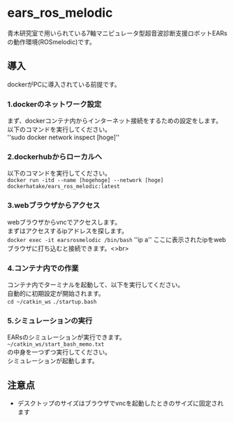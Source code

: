 # ears_ros_melodic
青木研究室で用いられている7軸マニピュレータ型超音波診断支援ロボットEARsの動作環境(ROSmelodic)です。　
## 導入
dockerがPCに導入されている前提です。 

### 1.dockerのネットワーク設定
  まず、dockerコンテナ内からインターネット接続をするための設定をします。<br>
  以下のコマンドを実行してください。<br>
  ''sudo docker network inspect [hoge]''

### 2.dockerhubからローカルへ
  以下のコマンドを実行してください。 <br>
  ``docker run -itd --name [hogehoge] --network [hoge] dockerhatake/ears_ros_melodic:latest``

### 3.webブラウザからアクセス
  webブラウザからvncでアクセスします。 <br>
  まずはアクセスするipアドレスを探します。<br> 
  ``docker exec -it earsrosmelodic /bin/bash``
  ''ip a''
  ここに表示されたipをwebブラウザに打ち込むと接続できます。<>br>

### 4.コンテナ内での作業
  コンテナ内でターミナルを起動して、以下を実行してください。<br>
  自動的に初期設定が開始されます。<br>
  ``cd ~/catkin_ws``
  ``./startup.bash``

### 5.シミュレーションの実行
  EARsのシミュレーションが実行できます。<br> 
  ``~/catkin_ws/start_bash_memo.txt`` <br>
  の中身を一つずつ実行してください。 <br>
  シミュレーションが起動します。 <br>


## 注意点
- デスクトップのサイズはブラウザでvncを起動したときのサイズに固定されます 
